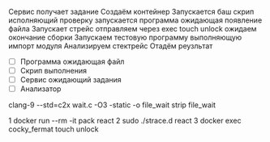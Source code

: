 Сервис получает задание
    Создаём контейнер
    Запускается баш скрип исполняющий проверку
    запускается программа ожидающая появление файла
    Запускает стрейс
    отправляем через exec touch unlock
    ожидаем окончание сборки
    Запускаем тестовую программу выполняющую импорт модуля
    Анализируем стектрейс
Отадём реузльтат

- [ ] Программа ожидающая файл
- [ ] Скрип выполнения
- [ ] Сервис ожидающий задания
- [ ] Анализатор

clang-9 --std=c2x wait.c -O3  -static -o file_wait
strip file_wait


1 docker run --rm -it  pack react
2 sudo ./strace.d react 
3 docker exec cocky_fermat touch unlock